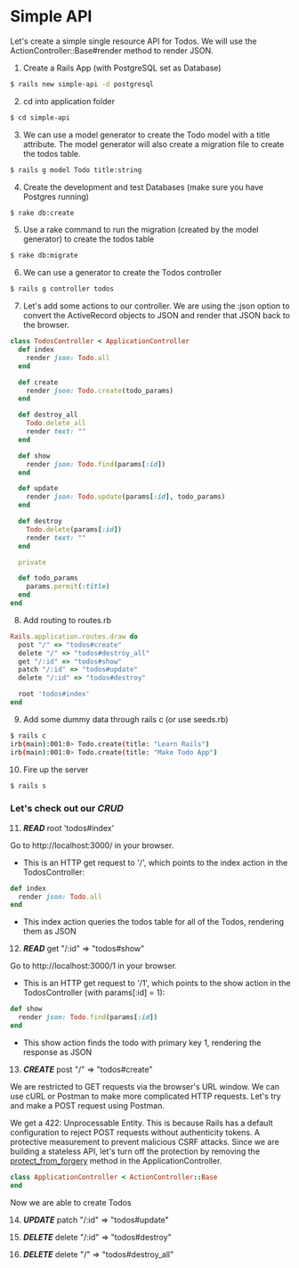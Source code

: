 # Simple API

Let's create a simple single resource API for Todos. We will use the ActionController::Base#render method to render JSON.

1. Create a Rails App (with PostgreSQL set as Database)
  ```bash
  $ rails new simple-api -d postgresql
  ```
2. cd into application folder
  ```bash
  $ cd simple-api
  ```
3. We can use a model generator to create the Todo model with a title attribute. The model generator will also create a migration file to create the todos table.
  ```bash
  $ rails g model Todo title:string
  ```
4. Create the development and test Databases (make sure you have Postgres running)
  ```bash
  $ rake db:create
  ```
5. Use a rake command to run the migration (created by the model generator) to create the todos table
  ```bash
  $ rake db:migrate
  ```
6. We can use a generator to create the Todos controller
  ```bash
  $ rails g controller todos
  ```
7. Let's add some actions to our controller. We are using the :json option to convert the ActiveRecord objects to JSON and render that JSON back to the browser.

```ruby
class TodosController < ApplicationController
  def index
    render json: Todo.all
  end

  def create
    render json: Todo.create(todo_params)
  end

  def destroy_all
    Todo.delete_all
    render text: ""
  end

  def show
    render json: Todo.find(params[:id])
  end

  def update
    render json: Todo.update(params[:id], todo_params)
  end

  def destroy
    Todo.delete(params[:id])
    render text: ""
  end

  private

  def todo_params
    params.permit(:title)
  end
end
```

8. Add routing to routes.rb

```ruby
Rails.application.routes.draw do
  post "/" => "todos#create"
  delete "/" => "todos#destroy_all"
  get "/:id" => "todos#show"
  patch "/:id" => "todos#update"
  delete "/:id" => "todos#destroy"

  root 'todos#index'
end
```

9. Add some dummy data through rails c (or use seeds.rb)

```bash
$ rails c
irb(main):001:0> Todo.create(title: "Learn Rails")
irb(main):001:0> Todo.create(title: "Make Todo App")
```

10. Fire up the server

```bash
$ rails s
```

### Let's check out our ***CRUD***

11. ***READ*** root 'todos#index'

Go to http://localhost:3000/ in your browser.

* This is an HTTP get request to '/', which points to the index action in the TodosController:

```ruby
def index
  render json: Todo.all
end
```

* This index action queries the todos table for all of the Todos, rendering them as JSON

12. ***READ*** get "/:id" => "todos#show"

Go to http://localhost:3000/1 in your browser.

* This is an HTTP get request to '/1', which points to the show action in the TodosController (with params[:id] = 1):

```ruby
def show
  render json: Todo.find(params[:id])
end
```

* This show action finds the todo with primary key 1, rendering the response as JSON

13. ***CREATE*** post "/" => "todos#create"

We are restricted to GET requests via the browser's URL window. We can use cURL or Postman to make more complicated HTTP requests. Let's try and make a POST request using Postman.

We get a 422: Unprocessable Entity. This is because Rails has a default configuration to reject POST requests without authenticity tokens. A protective measurement to prevent malicious CSRF attacks. Since we are building a stateless API, let's turn off the protection by removing the [protect_from_forgery](http://api.rubyonrails.org/classes/ActionController/RequestForgeryProtection.html) method in the ApplicationController.

```ruby
class ApplicationController < ActionController::Base
end
```

Now we are able to create Todos

14. ***UPDATE*** patch "/:id" => "todos#update"

15. ***DELETE*** delete "/:id" => "todos#destroy"


16. ***DELETE*** delete "/" => "todos#destroy_all"
